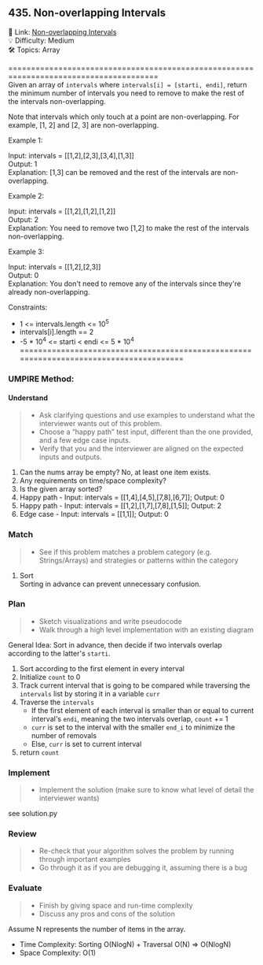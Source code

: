 ## 435. Non-overlapping Intervals
🔗  Link: [Non-overlapping Intervals](https://leetcode.com/problems/non-overlapping-intervals/description/)<br>
💡 Difficulty: Medium<br>
🛠️ Topics: Array<br>

=======================================================================================<br>
Given an array of `intervals` where `intervals[i] = [starti, endi]`, return the minimum number of intervals you need to remove to make the rest of the intervals non-overlapping.

Note that intervals which only touch at a point are non-overlapping. For example, [1, 2] and [2, 3] are non-overlapping.

 

Example 1:

Input: intervals = [[1,2],[2,3],[3,4],[1,3]]<br>
Output: 1<br>
Explanation: [1,3] can be removed and the rest of the intervals are non-overlapping.<br>

Example 2:

Input: intervals = [[1,2],[1,2],[1,2]]<br>
Output: 2<br>
Explanation: You need to remove two [1,2] to make the rest of the intervals non-overlapping.<br>

Example 3:

Input: intervals = [[1,2],[2,3]]<br>
Output: 0<br>
Explanation: You don't need to remove any of the intervals since they're already non-overlapping.<br>

 

Constraints:

- 1 <= intervals.length <= 10<sup>5</sup>
- intervals[i].length == 2
- -5 * 10<sup>4</sup> <= starti < endi <= 5 * 10<sup>4</sup>
=======================================================================================<br>
### UMPIRE Method:
#### Understand

> - Ask clarifying questions and use examples to understand what the interviewer wants out of this problem.
> - Choose a “happy path” test input, different than the one provided, and a few edge case inputs. 
> - Verify that you and the interviewer are aligned on the expected inputs and outputs.
1. Can the nums array be empty?
   No, at least one item exists.
2. Any requirements on time/space complexity?
3. Is the given array sorted?
4. Happy path - Input: intervals = [[1,4],[4,5],[7,8],[6,7]]; Output: 0
5. Happy path - Input: intervals = [[1,2],[1,7],[7,8],[1,5]]; Output: 2
6. Edge case - Input: intervals = [[1,1]]; Output: 0

### Match
> - See if this problem matches a problem category (e.g. Strings/Arrays) and strategies or patterns within the category
1. Sort<br>
Sorting in advance can prevent unnecessary confusion. <br>

### Plan
> - Sketch visualizations and write pseudocode
> - Walk through a high level implementation with an existing diagram

General Idea: Sort in advance, then decide if two intervals overlap according to the latter's `starti`.

1) Sort according to the first element in every interval
2) Initialize `count` to 0
3) Track current interval that is going to be compared while traversing the `intervals` list by storing it in a variable `curr`
4) Traverse the `intervals`
    - If the first element of each interval is smaller than or equal to current interval's `endi`, meaning the two intervals overlap, `count` += 1
    - `curr` is set to the interval with the smaller `end_i` to minimize the number of removals
    - Else, `curr` is set to current interval
5) return `count`
    
### Implement
> - Implement the solution (make sure to know what level of detail the interviewer wants)

see solution.py

### Review
> - Re-check that your algorithm solves the problem by running through important examples
> - Go through it as if you are debugging it, assuming there is a bug
### Evaluate
> - Finish by giving space and run-time complexity
> - Discuss any pros and cons of the solution

Assume N represents the number of items in the array.


- Time Complexity: Sorting O(NlogN) + Traversal O(N) => O(NlogN)
- Space Complexity: O(1)
